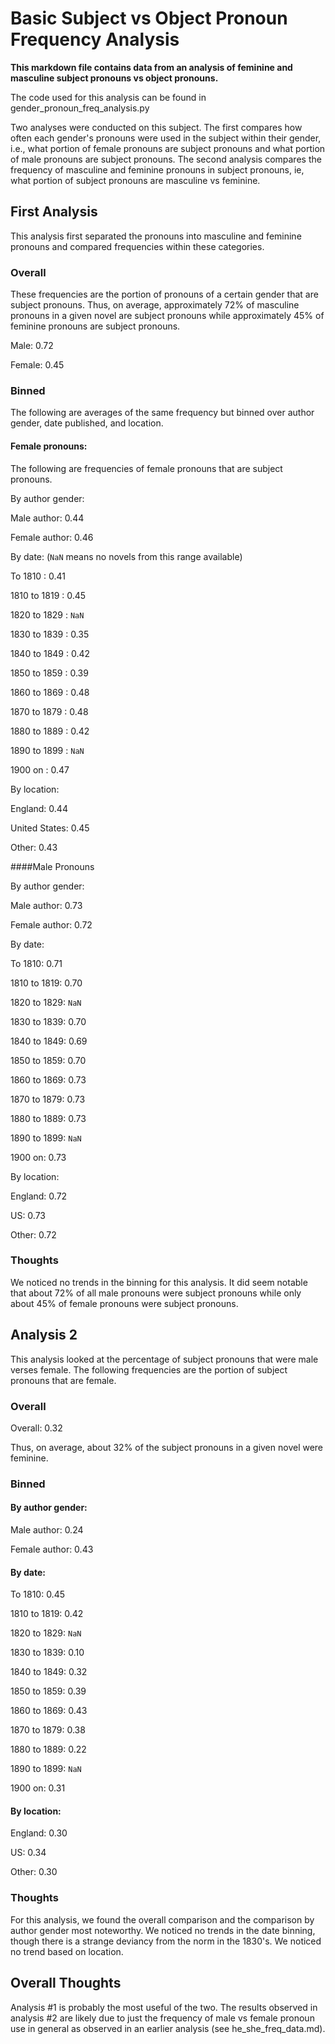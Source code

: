 # Basic Subject vs Object Pronoun Frequency Analysis

**This markdown file contains data from an analysis of feminine
and masculine subject pronouns vs object pronouns.**

The code used for this analysis can be found in 
gender\_pronoun\_freq\_analysis.py

Two analyses were conducted on this subject. The first compares
how often each gender's pronouns were used in the subject within
their gender, i.e., what portion of female pronouns are subject pronouns
and what portion of male pronouns are subject pronouns. The 
second analysis compares the frequency of masculine and 
feminine pronouns in subject pronouns, ie, what portion of 
subject pronouns are masculine vs feminine.

## First Analysis
This analysis first separated the pronouns into masculine 
and feminine pronouns and compared frequencies within these
categories.

### Overall
These frequencies are the portion of pronouns of a certain
gender that are subject pronouns. Thus, on average, approximately 72% of 
masculine pronouns in a given novel are subject pronouns while approximately 
45% of feminine pronouns are subject pronouns.

Male: 
0.72

Female: 
0.45

### Binned
The following are averages of the same frequency but binned 
over author gender, date published, and location.

#### Female pronouns:
The following are frequencies of female pronouns that are
 subject pronouns.

By author gender: 

Male author: 0.44

Female author: 0.46

By date: (`NaN` means no novels from this range available)

To 1810 : 0.41

1810 to 1819 : 0.45

1820 to 1829 : `NaN`

1830 to 1839 : 0.35

1840 to 1849 : 0.42

1850 to 1859 : 0.39 

1860 to 1869 : 0.48 

1870 to 1879 : 0.48 

1880 to 1889 : 0.42 

1890 to 1899 : `NaN`

1900 on : 0.47

By location:

England: 0.44 

United States: 0.45 

Other: 0.43

####Male Pronouns

By author gender:

Male author: 0.73
 
Female author: 0.72
 
By date:

To 1810: 0.71

1810 to 1819: 0.70 

1820 to 1829: `NaN`

1830 to 1839: 0.70 

1840 to 1849: 0.69 

1850 to 1859: 0.70 

1860 to 1869: 0.73 

1870 to 1879: 0.73 

1880 to 1889: 0.73 

1890 to 1899: `NaN`

1900 on: 0.73

By location:

England: 0.72

US: 0.73

Other: 0.72
 
### Thoughts
We noticed no trends in the binning for this analysis. 
It did seem notable that about 72% of all male pronouns were
subject pronouns while only about 45% of female pronouns
were subject pronouns.

## Analysis 2

This analysis looked at the percentage of subject pronouns
that were male verses female. The following frequencies are
the portion of subject pronouns that are female.

### Overall
Overall: 0.32

Thus, on average, about 32% of the subject pronouns in a given 
novel were feminine.

### Binned

#### By author gender:

Male author: 0.24

Female author: 0.43

#### By date:

To 1810: 0.45

1810 to 1819: 0.42

1820 to 1829: `NaN`

1830 to 1839: 0.10

1840 to 1849: 0.32

1850 to 1859: 0.39

1860 to 1869: 0.43

1870 to 1879: 0.38

1880 to 1889: 0.22

1890 to 1899: `NaN` 

1900 on: 0.31

#### By location:

England: 0.30

US: 0.34

Other: 0.30

### Thoughts
For this analysis, we found the overall comparison and the
comparison by author gender most noteworthy. We noticed no
trends in the date binning, though there is a strange deviancy
from the norm in the 1830's. We noticed no trend based on location.

## Overall Thoughts
Analysis #1 is probably the most useful of the two. The results
observed in analysis #2 are likely due to just the frequency of
male vs female pronoun use in general as observed in an earlier
analysis (see he\_she\_freq\_data.md).
